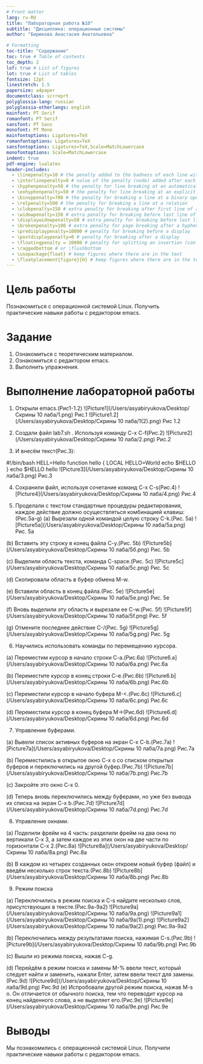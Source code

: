 ```yaml
---
# Front matter
lang: ru-RU
title: "Лабораторная работа №10"
subtitle: "Дисциплина: операционные системы"
author: "Бирюкова Анастасия Анатольевна"

# Formatting
toc-title: "Содержание"
toc: true # Table of contents
toc_depth: 2
lof: true # List of figures
lot: true # List of tables
fontsize: 12pt
linestretch: 1.5
papersize: a4paper
documentclass: scrreprt
polyglossia-lang: russian
polyglossia-otherlangs: english
mainfont: PT Serif
romanfont: PT Serif
sansfont: PT Sans
monofont: PT Mono
mainfontoptions: Ligatures=TeX
romanfontoptions: Ligatures=TeX
sansfontoptions: Ligatures=TeX,Scale=MatchLowercase
monofontoptions: Scale=MatchLowercase
indent: true
pdf-engine: lualatex
header-includes:
  - \linepenalty=10 # the penalty added to the badness of each line within a paragraph (no associated penalty node) Increasing the value makes tex try to have fewer lines in the paragraph.
  - \interlinepenalty=0 # value of the penalty (node) added after each line of a paragraph.
  - \hyphenpenalty=50 # the penalty for line breaking at an automatically inserted hyphen
  - \exhyphenpenalty=50 # the penalty for line breaking at an explicit hyphen
  - \binoppenalty=700 # the penalty for breaking a line at a binary operator
  - \relpenalty=500 # the penalty for breaking a line at a relation
  - \clubpenalty=150 # extra penalty for breaking after first line of a paragraph
  - \widowpenalty=150 # extra penalty for breaking before last line of a paragraph
  - \displaywidowpenalty=50 # extra penalty for breaking before last line before a display math
  - \brokenpenalty=100 # extra penalty for page breaking after a hyphenated line
  - \predisplaypenalty=10000 # penalty for breaking before a display
  - \postdisplaypenalty=0 # penalty for breaking after a display
  - \floatingpenalty = 20000 # penalty for splitting an insertion (can only be split footnote in standard LaTeX)
  - \raggedbottom # or \flushbottom
  - \usepackage{float} # keep figures where there are in the text
  - \floatplacement{figure}{H} # keep figures where there are in the text
---
```


# Цель работы
Познакомиться с операционной системой Linux. Получить практические навыки работы с редактором emacs.

# Задание
1. Ознакомиться с теоретическим материалом.
2. Ознакомиться с редактором emacs.
3. Выполнить упражнения.

# Выполнение лабораторной работы
1. Открыли emacs.(Рис1-1.2)
![Picture1](/Users/asyabiryukova/Desktop/Скрины 10 лаба/1.png) 
Рис.1
![Picture1.2](/Users/asyabiryukova/Desktop/Скрины 10 лаба/1(2).png)
Рис 1.2

2. Создали файл lab7.sh . Используя команду C-x C-f(Рис.2)
![Picture2](/Users/asyabiryukova/Desktop/Скрины 10 лаба/2.png)
Рис.2

3. И внесём текст(Рис.3):

 #!/bin/bash
 HELL=Hello
 function hello {
   LOCAL HELLO=World
   echo $HELLO
 }
echo $HELLO
hello
![Picture3](/Users/asyabiryukova/Desktop/Скрины 10 лаба/3.png)
Рис.3

4. Сохранили файл, используя сочетание команд C-x C-s(Рис.4)
![Picture4](/Users/asyabiryukova/Desktop/Скрины 10 лаба/4.png)
Рис.4

5. Проделали с текстом стандартные процедуры редактирования, каждое действие должно осуществляться комбинацией клавиш:
(Рис.5а-g)
(a) Вырезали одной командой целую строку С-k.(Рис. 5a)
![Picture5a](/Users/asyabiryukova/Desktop/Скрины 10 лаба/5а.png)
Рис. 5a

(b) Вставить эту строку в конец файла C-y.(Рис. 5b)
![Picture5b](/Users/asyabiryukova/Desktop/Скрины 10 лаба/5б.png)
Рис. 5b

(c) Выделили область текста, команда C-space.(Рис. 5c)
![Picture5c](/Users/asyabiryukova/Desktop/Скрины 10 лаба/5с.png)
Рис. 5c

(d) Скопировали область в буфер обмена M-w.

(e) Вставили область в конец файла.(Рис. 5e)
![Picture5e](/Users/asyabiryukova/Desktop/Скрины 10 лаба/5е.png)
Рис. 5e

(f) Вновь выделили эту область и вырезали ее C-w.(Рис. 5f)
![Picture5f](/Users/asyabiryukova/Desktop/Скрины 10 лаба/5f.png)
Рис. 5f

(g) Отмените последнее действие C-/(Рис. 5g)
![Picture5g](/Users/asyabiryukova/Desktop/Скрины 10 лаба/5g.png)
Рис. 5g

6. Научились использовать команды по перемещению курсора.

(a) Переместим курсор в начало строки C-a.(Рис.6a)
![Picture6.a](/Users/asyabiryukova/Desktop/Скрины 10 лаба/6a.png)
Рис.6a

(b) Переместите курсор в конец строки C-e.(Рис.6b)
![Picture6.b](/Users/asyabiryukova/Desktop/Скрины 10 лаба/6b.png)
Рис.6b

(c) Переместили курсор в начало буфера M-<.(Рис.6c)
![Picture6.c](/Users/asyabiryukova/Desktop/Скрины 10 лаба/6c.png)
Рис.6c

(d) Переместили курсор в конец буфера M->(Рис.6d)
![Picture6.d](/Users/asyabiryukova/Desktop/Скрины 10 лаба/6d.png)
Рис.6d

7. Управление буферами.

(a) Вывели список активных буферов на экран C-x C-b.(Рис.7a)
![Picture7a](/Users/asyabiryukova/Desktop/Скрины 10 лаба/7a.png)
Рис.7a

(b) Переместились в открытое окно C-x о со списком открытых буферов и переключились на другой буфер.(Рис.7b)
![Picture7b](/Users/asyabiryukova/Desktop/Скрины 10 лаба/7b.png)
Рис.7b

(c) Закройте это окно C-x 0.

(d) Теперь вновь переключились между буферами, но уже без вывода их списка на экран C-x b.(Рис.7d)
![Picture7d](/Users/asyabiryukova/Desktop/Скрины 10 лаба/7d.png)
Рис.7d

8. Управление окнами.

(a) Поделили фрейм на 4 часть: разделили фрейм на два окна по вертикали C-x 3, а затем каждое из этих окон на две части по горизонтали C-x 2.(Рис.8a)
![Picture8a](/Users/asyabiryukova/Desktop/Скрины 10 лаба/8a.png)
Рис.8a

(b) В каждом из четырех созданных окон откроем новый буфер (файл) и введём несколько строк текста.(Рис.8b)
![Picture8b](/Users/asyabiryukova/Desktop/Скрины 10 лаба/8b.png)
Рис.8b


9. Режим поиска

(a) Переключились в режим поиска и C-s найдите несколько слов, присутствующих в тексте.(Рис.9a-9a2)
![Picture9a](/Users/asyabiryukova/Desktop/Скрины 10 лаба/9a.png)
![Picture9a1](/Users/asyabiryukova/Desktop/Скрины 10 лаба/9a(1).png)
![Picture9a2](/Users/asyabiryukova/Desktop/Скрины 10 лаба/9a(2).png)
Рис.9a-9a2

(b) Переключились между результатами поиска, нажимая C-s.(Рис.9b)
![Picture9b](/Users/asyabiryukova/Desktop/Скрины 10 лаба/9b.png)
Рис.9b

(c) Вышли из режима поиска, нажав C-g.

(d) Перейдём в режим поиска и замены M-% ввели текст, который следует найти и заменить, нажали Enter, затем ввели текст для замены.(Рис.9d)
![Picture9d](/Users/asyabiryukova/Desktop/Скрины 10 лаба/9d.png)
Рис.9d
(e) Испробовали другой режим поиска, нажав M-s o. Он отличается от обычного поиска, тем что переводит курсор на конец найденного слова, а не выделяет его.(Рис.9e)
![Picture9e](/Users/asyabiryukova/Desktop/Скрины 10 лаба/9e.png)
Рис.9e

# Выводы
Мы познакомились с операционной системой Linux. Получили практические навыки работы с редактором emacs.
